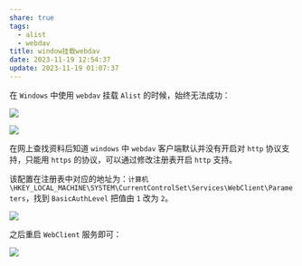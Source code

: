 ```yaml
---
share: true
tags:
  - alist
  - webdav
title: window挂载webdav
date: 2023-11-19 12:54:37
update: 2023-11-19 01:07:37
---
```


在 `Windows` 中使用 `webdav` 挂载 `Alist` 的时候，始终无法成功：

![](/images/window挂载webdav_image_1.png)

![](/images/window挂载webdav_image_2.png)

在网上查找资料后知道 `windows` 中 `webdav` 客户端默认并没有开启对 `http` 协议支持，只能用 `https` 的协议，可以通过修改注册表开启 `http` 支持。

该配置在注册表中对应的地址为：`计算机\HKEY_LOCAL_MACHINE\SYSTEM\CurrentControlSet\Services\WebClient\Parameters`，找到 `BasicAuthLevel` 把值由 `1` 改为 `2`。


![](/images/window挂载webdav_image_3.png)

之后重启 `WebClient` 服务即可：

![](/images/window挂载webdav_image_4.png)
